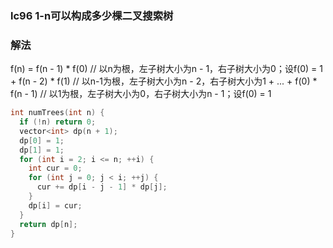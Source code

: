 ### lc96 1-n可以构成多少棵二叉搜索树

### 解法

f(n) = f(n - 1) * f(0) // 以n为根，左子树大小为n - 1，右子树大小为0；设f(0) = 1
 \+ f(n - 2) * f(1) // 以n-1为根，左子树大小为n - 2，右子树大小为1
 \+ ...
 \+ f(0) * f(n - 1) // 以1为根，左子树大小为0，右子树大小为n - 1；设f(0) = 1

```cpp
int numTrees(int n) {
  if (!n) return 0;
  vector<int> dp(n + 1);
  dp[0] = 1;
  dp[1] = 1;
  for (int i = 2; i <= n; ++i) {
    int cur = 0;
    for (int j = 0; j < i; ++j) {
      cur += dp[i - j - 1] * dp[j];
    }
    dp[i] = cur;
  }
  return dp[n];
}
```